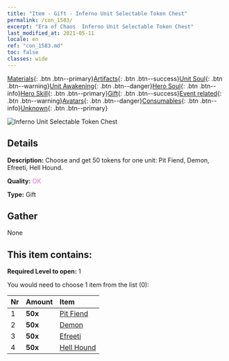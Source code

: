 ```yaml
---
title: "Item - Gift - Inferno Unit Selectable Token Chest"
permalink: /con_1583/
excerpt: "Era of Chaos  Inferno Unit Selectable Token Chest"
last_modified_at: 2021-05-11
locale: en
ref: "con_1583.md"
toc: false
classes: wide
---
```

 [Materials](/Items/){: .btn .btn--primary}[Artifacts](/Items/Artifacts/){: .btn .btn--success}[Unit Soul](/Items/UnitSoul/){: .btn .btn--warning}[Unit Awakening](/Items/UnitAwakening/){: .btn .btn--danger}[Hero Soul](/Items/HeroSoul/){: .btn .btn--info}[Hero Skill](/Items/HeroSkill/){: .btn .btn--primary}[Gift](/Items/Gift/){: .btn .btn--success}[Event related](/Items/Events/){: .btn .btn--warning}[Avatars](/Items/Avatars/){: .btn .btn--danger}[Consumables](/Items/Consumables/){: .btn .btn--info}[Unknown](/Items/Unknown/){: .btn .btn--primary}

 ![Inferno Unit Selectable Token Chest](/images/t/i_907199.png)

## Details
 **Description:** Choose and get 50 tokens for one unit: Pit Fiend, Demon, Efreeti, Hell Hound.

 **Quality:** <span style="color: #DA70D6">OK</span>

 **Type:** Gift

## Gather

  None

## This item contains:

 **Required Level to open:** 1

 You would need to choose 1 item from the list (0):

  | Nr | Amount |     Item    |
  |:---|:-------|:------------|
  | 1 |  **50x** | [Pit Fiend](/Items/unt_230/) |  | 
  | 2 |  **50x** | [Demon](/Items/unt_229/) |  | 
  | 3 |  **50x** | [Efreeti](/Items/unt_231/) |  | 
  | 4 |  **50x** | [Hell Hound](/Items/unt_228/) |  | 
